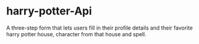 # harry-potter-Api
A three-step form that lets users fill in their profile details and their favorite harry potter house, character from that house and spell. 
